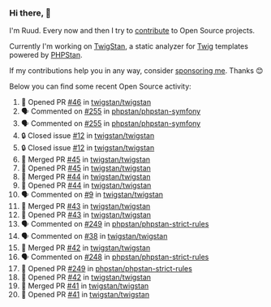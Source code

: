 ### Hi there, 👋

I'm Ruud. Every now and then I try to [contribute](https://github.com/pulls?q=+is%3Apr+author%3Aruudk+archived%3Afalse+is%3Apublic+) to Open Source projects.

Currently I'm working on [TwigStan](https://github.com/twigstan), a static analyzer for [Twig](https://twig.symfony.com/) templates powered by [PHPStan](https://phpstan.org/).

If my contributions help you in any way, consider [sponsoring me](https://github.com/sponsors/ruudk). Thanks 😊

Below you can find some recent Open Source activity:

<!--START_SECTION:activity-->
1. 💪 Opened PR [#46](https://github.com/twigstan/twigstan/pull/46) in [twigstan/twigstan](https://github.com/twigstan/twigstan)
2. 🗣 Commented on [#255](https://github.com/phpstan/phpstan-symfony/issues/255#issuecomment-2373581200) in [phpstan/phpstan-symfony](https://github.com/phpstan/phpstan-symfony)
3. 🗣 Commented on [#255](https://github.com/phpstan/phpstan-symfony/issues/255#issuecomment-2373576809) in [phpstan/phpstan-symfony](https://github.com/phpstan/phpstan-symfony)
4. 🔒 Closed issue [#12](https://github.com/twigstan/twigstan/issues/12) in [twigstan/twigstan](https://github.com/twigstan/twigstan)
5. 🔒 Closed issue [#12](https://github.com/twigstan/twigstan/issues/12) in [twigstan/twigstan](https://github.com/twigstan/twigstan)
6. 🎉 Merged PR [#45](https://github.com/twigstan/twigstan/pull/45) in [twigstan/twigstan](https://github.com/twigstan/twigstan)
7. 💪 Opened PR [#45](https://github.com/twigstan/twigstan/pull/45) in [twigstan/twigstan](https://github.com/twigstan/twigstan)
8. 🎉 Merged PR [#44](https://github.com/twigstan/twigstan/pull/44) in [twigstan/twigstan](https://github.com/twigstan/twigstan)
9. 💪 Opened PR [#44](https://github.com/twigstan/twigstan/pull/44) in [twigstan/twigstan](https://github.com/twigstan/twigstan)
10. 🗣 Commented on [#9](https://github.com/twigstan/twigstan/issues/9#issuecomment-2373457058) in [twigstan/twigstan](https://github.com/twigstan/twigstan)
11. 🎉 Merged PR [#43](https://github.com/twigstan/twigstan/pull/43) in [twigstan/twigstan](https://github.com/twigstan/twigstan)
12. 💪 Opened PR [#43](https://github.com/twigstan/twigstan/pull/43) in [twigstan/twigstan](https://github.com/twigstan/twigstan)
13. 🗣 Commented on [#249](https://github.com/phpstan/phpstan-strict-rules/pull/249#issuecomment-2371021598) in [phpstan/phpstan-strict-rules](https://github.com/phpstan/phpstan-strict-rules)
14. 🗣 Commented on [#38](https://github.com/twigstan/twigstan/pull/38#issuecomment-2370735548) in [twigstan/twigstan](https://github.com/twigstan/twigstan)
15. 🎉 Merged PR [#42](https://github.com/twigstan/twigstan/pull/42) in [twigstan/twigstan](https://github.com/twigstan/twigstan)
16. 🗣 Commented on [#248](https://github.com/phpstan/phpstan-strict-rules/issues/248#issuecomment-2370573578) in [phpstan/phpstan-strict-rules](https://github.com/phpstan/phpstan-strict-rules)
17. 💪 Opened PR [#249](https://github.com/phpstan/phpstan-strict-rules/pull/249) in [phpstan/phpstan-strict-rules](https://github.com/phpstan/phpstan-strict-rules)
18. 💪 Opened PR [#42](https://github.com/twigstan/twigstan/pull/42) in [twigstan/twigstan](https://github.com/twigstan/twigstan)
19. 🎉 Merged PR [#41](https://github.com/twigstan/twigstan/pull/41) in [twigstan/twigstan](https://github.com/twigstan/twigstan)
20. 💪 Opened PR [#41](https://github.com/twigstan/twigstan/pull/41) in [twigstan/twigstan](https://github.com/twigstan/twigstan)
<!--END_SECTION:activity-->
